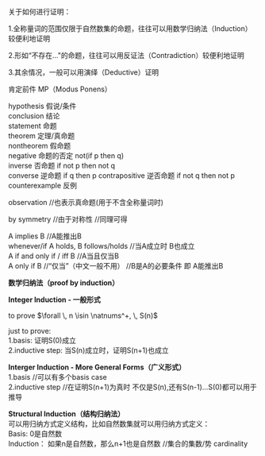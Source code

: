 关于如何进行证明：  
 
1\.全称量词的范围仅限于自然数集的命题，往往可以用数学归纳法（Induction）较便利地证明  

2\.形如“不存在..."的命题，往往可以用反证法（Contradiction）较便利地证明  

3\.其余情况，一般可以用演绎（Deductive）证明  
  
肯定前件 MP（Modus Ponens）  
  
hypothesis 假说/条件  
conclusion 结论  
statement 命题  
theorem 定理/真命题    
nontheorem 假命题    
negative 命题的否定 not(if p then q)  
inverse 否命题 if not p then not q  
converse 逆命题 if q then p 
contrapositive 逆否命题 if not q then not p  
counterexample 反例  
  
observation //也表示真命题(用于不含全称量词时)   

by symmetry //由于对称性 //同理可得  
  
A implies B //A能推出B    
whenever/if A holds, B follows/holds //当A成立时 B也成立      
A if and only if / iff  B //A当且仅当B  
A only if B //“仅当”（中文一般不用） //B是A的必要条件 即 A能推出B  
  
  
  
**数学归纳法（proof by induction）**  
  
**Integer Induction - 一般形式**  
  
to prove $\forall \, n \isin \natnums^+, \, S(n)$  
  
just to prove:  
1\.basis: 证明S(0)成立  
2\.inductive step: 当S(n)成立时，证明S(n+1)也成立 
  
**Interger Induction - More General Forms（广义形式）**  
1\.basis //可以有多个basis case    
2\.inductive step  //在证明S(n+1)为真时 不仅是S(n),还有S(n-1)...S(0)都可以用于推导  
  
**Structural Induction（结构归纳法）**  
可以用归纳方式定义结构，比如自然数集就可以用归纳方式定义：  
Basis: 0是自然数  
Induction： 如果n是自然数，那么n+1也是自然数 //集合的集数/势 cardinality    

   

